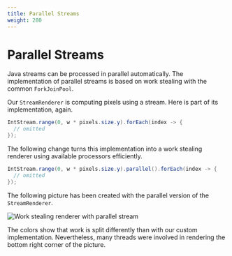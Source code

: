 ```yaml
---
title: Parallel Streams
weight: 280
---
```


# Parallel Streams

Java streams can be processed in parallel automatically.
The implementation of parallel streams is based on
work stealing with the common `ForkJoinPool`.

Our `StreamRenderer` is computing pixels using a stream.
Here is part of its implementation, again.

```java
IntStream.range(0, w * pixels.size.y).forEach(index -> {
  // omitted
});
```

The following change turns this implementation
into a work stealing renderer 
using available processors efficiently.

```java
IntStream.range(0, w * pixels.size.y).parallel().forEach(index -> {
  // omitted
});
```

The following picture has been created with the parallel version
of the `StreamRenderer`.

![Work stealing renderer with parallel stream](../stream.png)

The colors show that work is split differently
than with our custom implementation.
Nevertheless, many threads were involved in
rendering the bottom right corner of the picture.

